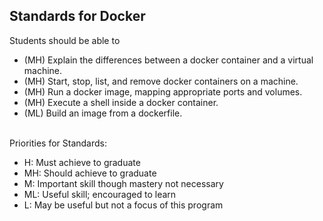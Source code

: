## Standards for Docker
Students should be able to
 * (MH) Explain the differences between a docker container and a virtual machine.
 * (MH) Start, stop, list, and remove docker containers on a machine.
 * (MH) Run a docker image, mapping appropriate ports and volumes.
 * (MH) Execute a shell inside a docker container.
 * (ML) Build an image from a dockerfile.

<br/>Priorities for Standards:
 * H:  Must achieve to graduate
 * MH: Should achieve to graduate
 * M:  Important skill though mastery not necessary
 * ML: Useful skill; encouraged to learn
 * L:  May be useful but not a focus of this program